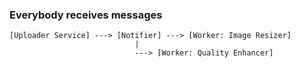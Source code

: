 ### Everybody receives messages
```
[Uploader Service] ---> [Notifier] ---> [Worker: Image Resizer]    
                            |
                            ---> [Worker: Quality Enhancer]
 ```